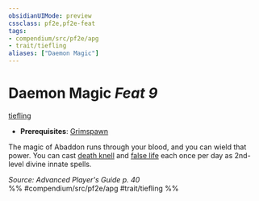 ```yaml
---
obsidianUIMode: preview
cssclass: pf2e,pf2e-feat
tags:
- compendium/src/pf2e/apg
- trait/tiefling
aliases: ["Daemon Magic"]
---
```

# Daemon Magic  *Feat 9*  
[tiefling](tiefling-b1.md "Tiefling Ancestry & Heritage Trait")  

- **Prerequisites**: [Grimspawn](grimspawn-apg.md)

The magic of Abaddon runs through your blood, and you can wield that power. You can cast [death knell](death-knell.md) and [false life](false-life.md) each once per day as 2nd-level divine innate spells.

*Source: Advanced Player's Guide p. 40*  
%% #compendium/src/pf2e/apg #trait/tiefling %%